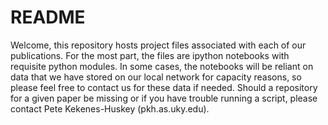# README #

Welcome, this repository hosts project files associated with each of our publications. For the most part, the files are ipython notebooks with requisite python modules.  In some cases, the notebooks will be reliant on data that we have stored on our local network for capacity reasons, so please feel free to contact us for these data if needed. Should a repository for a given paper be missing or if you have trouble running a script, please contact Pete Kekenes-Huskey (pkh.as.uky.edu). 

